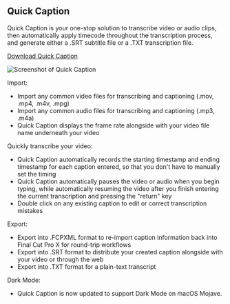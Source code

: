 ## Quick Caption
Quick Caption is your one-stop solution to transcribe video or audio clips, then automatically apply timecode throughout the transcription process, and generate either a .SRT subtitle file or a .TXT transcription file.

[Download Quick Caption](https://github.com/LumingYin/Caption/releases/latest)

![](https://raw.githubusercontent.com/LumingYin/Caption/master/screenshot.jpg "Screenshot of Quick Caption")

Import:
- Import any common video files for transcribing and captioning (.mov, .mp4, .m4v, .mpg)
- Import any common audio files for transcribing and captioning (.mp3, .m4a)
- Quick Caption displays the frame rate alongside with your video file name underneath your video

Quickly transcribe your video:
- Quick Caption automatically records the starting timestamp and ending timestamp for each caption entered, so that you don't have to manually set the timing
- Quick Caption automatically pauses the video or audio when you begin typing, while automatically resuming the video after you finish entering the current transcription and pressing the "return" key
- Double click on any existing caption to edit or correct transcription mistakes

Export:
- Export into .FCPXML format to re-import caption information back into Final Cut Pro X for round-trip workflows
- Export into .SRT format to distribute your created caption alongside with your video or through the web
- Export into .TXT format for a plain-text transcript

Dark Mode:
- Quick Caption is now updated to support Dark Mode on macOS Mojave.
